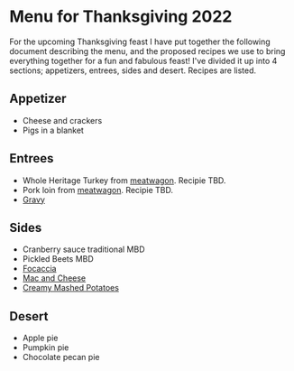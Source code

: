 # Menu for Thanksgiving 2022

For the upcoming Thanksgiving feast I have put together the following document describing the menu, and the proposed recipes we use to bring everything together for a fun and fabulous feast! I've divided it up into 4 sections; appetizers, entrees, sides and desert. Recipes are listed.

## Appetizer

* Cheese and crackers
* Pigs in a blanket

## Entrees

* Whole Heritage Turkey from [meatwagon](https://www.themeatwagonmobilebutchery.com/). Recipie TBD.
* Pork loin from [meatwagon](https://www.themeatwagonmobilebutchery.com/). Recipie TBD.
* [Gravy](https://www.thekitchn.com/how-to-make-quick-turkey-gravy-thanksgiving-cooking-lessons-from-the-kitchn-161016)

## Sides

* Cranberry sauce traditional MBD
* Pickled Beets MBD
* [Focaccia](https://www.bonappetit.com/recipe/easy-no-knead-focaccia)
* [Mac and Cheese](https://www.bonappetit.com/recipe/mac-n-cheese)
* [Creamy Mashed Potatoes](https://www.bonappetit.com/recipe/ultra-creamy-mashed-potatoes)

## Desert

* Apple pie
* Pumpkin pie
* Chocolate pecan pie